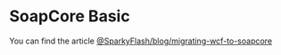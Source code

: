 # SoapCore Basic

You can find the article <a href="http://www.sparkyflash.com/blog/migrating-wcf-to-soapcore" target="_blank">@SparkyFlash/blog/migrating-wcf-to-soapcore</a>
